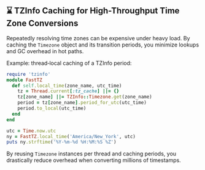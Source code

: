 ## ⌛ TZInfo Caching for High-Throughput Time Zone Conversions

Repeatedly resolving time zones can be expensive under heavy load. By caching the `Timezone` object and its transition periods, you minimize lookups and GC overhead in hot paths.

Example: thread‑local caching of a TZInfo period:

```ruby
require 'tzinfo'
module FastTZ
  def self.local_time(zone_name, utc_time)
    tz = Thread.current[:tz_cache] ||= {}
    tz[zone_name] ||= TZInfo::Timezone.get(zone_name)
    period = tz[zone_name].period_for_utc(utc_time)
    period.to_local(utc_time)
  end
end

utc = Time.now.utc
ny = FastTZ.local_time('America/New_York', utc)
puts ny.strftime('%Y-%m-%d %H:%M:%S %Z')
```

By reusing `Timezone` instances per thread and caching periods, you drastically reduce overhead when converting millions of timestamps.